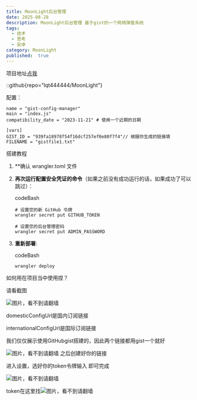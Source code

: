 ```yaml
---
title: MoonLight后台管理
date: 2025-08-28
description: MoonLight后台管理 基于gist的一个网络弹窗系统
tags:
  - 技术
  - 思考
  - 安卓
category: MoonLight
published:  true
---
```

项目地址[点我](https://github.com/lqt444444/MoonLight)

::github{repo="lqt444444/MoonLight"}

配置：

```
name = "gist-config-manager"
main = "index.js"
compatibility_date = "2023-11-21" # 使用一个近期的日期

[vars]
GIST_ID = "939fa18978f54f16dcf257ef0e80f7f4"// 根据你生成的链接填
FILENAME = "gistfile1.txt"
```

搭建教程

1. **确认 wrangler.toml 文件
    
2. **再次运行配置安全凭证的命令**（如果之前没有成功运行的话，如果成功了可以跳过）：
    
    codeBash
    
    ```
    # 设置您的新 GitHub 令牌
    wrangler secret put GITHUB_TOKEN
    
    # 设置您的后台管理密码
    wrangler secret put ADMIN_PASSWORD
    ```
    
3. **重新部署**:
    
    codeBash
    
    ```
    wrangler deploy
    ```


 如何用在项目当中使用捏？


请看截图

![图片，看不到请翻墙](https://image.342191.xyz/file/AgACAgUAAyEGAASrPZpLAAMeaLAzEHpLU_nM0Je-o5ro-lfTHGoAAmPJMRtPWYBV7EPorvpMHo8BAAMCAAN3AAM2BA.png)

domesticConfigUrl是国内订阅链接

internationalConfigUrl是国际订阅链接

我们仅仅展示使用GitHubgist搭建的，因此两个链接都用gist一个就好

![图片，看不到请翻墙](https://image.342191.xyz/file/AgACAgUAAyEGAASrPZpLAAMfaLA0GxgZS07f7nrdRdN8t5TP-p0AAmjJMRtPWYBVesJ6M6cWkYcBAAMCAAN4AAM2BA.png)
之后创建好你的链接

进入设置，选好你的token令牌输入
即可完成

![图片，看不到请翻墙](https://image.342191.xyz/file/AgACAgUAAyEGAASrPZpLAAMgaLA0mGzRyu91WFMzr4ThhzvBRLEAAoXJMRtPWYBVVt_xNL8Er-ABAAMCAAN5AAM2BA.png)

token在这里找![图片，看不到请翻墙](https://image.342191.xyz/file/AgACAgUAAyEGAASrPZpLAAMhaLA1B2xHacXDhB8vWHUoafnBZkEAAonJMRtPWYBV_sKF-NjQhlkBAAMCAAN3AAM2BA.png)